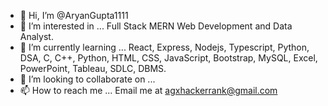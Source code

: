- 👋 Hi, I’m @AryanGupta1111
- 👀 I’m interested in ... Full Stack MERN Web Development and Data Analyst. 
- 🌱 I’m currently learning ... React, Express, Nodejs, Typescript, Python, DSA, C, C++, Python, HTML, CSS, JavaScript, Bootstrap, MySQL, Excel, PowerPoint, Tableau, SDLC, DBMS.
- 💞️ I’m looking to collaborate on ...
- 📫 How to reach me ... Email me at agxhackerrank@gmail.com 

<!---
AryanGupta1111/AryanGupta1111 is a ✨ special ✨ repository because its `README.md` (this file) appears on your GitHub profile.
You can click the Preview link to take a look at your changes.
--->
